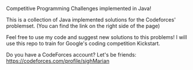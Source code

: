 Competitive Programming Challenges implemented in Java!

This is a collection of Java implemented solutions for the Codeforces' problemset. (You can find the link on the right side of the page)

Feel free to use my code and suggest new solutions to this problems! I will use this repo to train for Google's coding competition Kickstart.

Do you have a CodeForces account? Let's be friends: https://codeforces.com/profile/sighMarian
